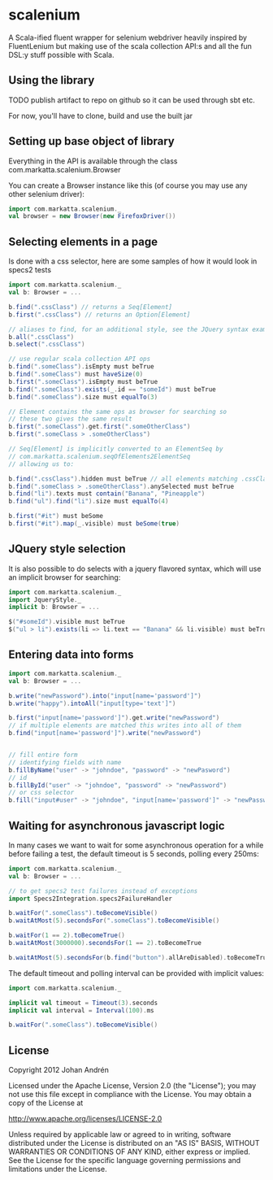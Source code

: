 scalenium
=========

A Scala-ified fluent wrapper for selenium webdriver heavily inspired by FluentLenium but making use
of the scala collection API:s and all the fun DSL:y stuff possible with Scala.


Using the library
-----------------

TODO publish artifact to repo on github so it can be used through sbt etc.

For now, you'll have to clone, build and use the built jar


Setting up base object of library
---------------------------------

Everything in the API is available through the class com.markatta.scalenium.Browser

You can create a Browser instance like this (of course you may use any other selenium driver):
```scala
import com.markatta.scalenium._
val browser = new Browser(new FirefoxDriver())
```

Selecting elements in a page
----------------------------

Is done with a css selector, here are some samples of how it would look in specs2 tests

```scala
import com.markatta.scalenium._
val b: Browser = ...

b.find(".cssClass") // returns a Seq[Element]
b.first(".cssClass") // returns an Option[Element]

// aliases to find, for an additional style, see the JQuery syntax example below
b.all(".cssClass")
b.select(".cssClass")

// use regular scala collection API ops
b.find(".someClass").isEmpty must beTrue
b.find(".someClass") must haveSize(0)
b.first(".someClass").isEmpty must beTrue
b.find(".someClass").exists(_.id == "someId") must beTrue
b.find(".someClass").size must equalTo(3)

// Element contains the same ops as browser for searching so
// these two gives the same result
b.first(".someClass").get.first(".someOtherClass")
b.first(".someClass > .someOtherClass")

// Seq[Element] is implicitly converted to an ElementSeq by
// com.markatta.scalenium.seqOfElements2ElementSeq
// allowing us to:

b.find(".cssClass").hidden must beTrue // all elements matching .cssClass hidden
b.find(".someClass > .someOtherClass").anySelected must beTrue
b.find("li").texts must contain("Banana", "Pineapple")
b.find("ul").find("li").size must equalTo(4)

b.first("#it") must beSome
b.first("#it").map(_.visible) must beSome(true)
```

JQuery style selection
----------------------
It is also possible to do selects with a jquery flavored syntax, which will use an implicit browser for searching:
```scala
import com.markatta.scalenium._
import JqueryStyle._
implicit b: Browser = ...

$("#someId").visible must beTrue
$("ul > li").exists(li => li.text == "Banana" && li.visible) must beTrue
```

Entering data into forms
------------------------
```scala
import com.markatta.scalenium._
val b: Browser = ...

b.write("newPassword").into("input[name='password']")
b.write("happy").intoAll("input[type='text']")

b.first("input[name='password']").get.write("newPassword")
// if multiple elements are matched this writes into all of them
b.find("input[name='password']").write("newPassword")


// fill entire form
// identifying fields with name
b.fillByName("user" -> "johndoe", "password" -> "newPasword")
// id
b.fillById("user" -> "johndoe", "password" -> "newPassword")
// or css selector
b.fill("input#user" -> "johndoe", "input[name='password']" -> "newPassword")
```


Waiting for asynchronous javascript logic
-----------------------------------------
In many cases we want to wait for some asynchronous operation for a while before
failing a test, the default timeout is 5 seconds, polling every 250ms:

```scala
import com.markatta.scalenium._
val b: Browser = ...

// to get specs2 test failures instead of exceptions
import Specs2Integration.specs2FailureHandler

b.waitFor(".someClass").toBecomeVisible()
b.waitAtMost(5).secondsFor(".someClass").toBecomeVisible()

b.waitFor(1 == 2).toBecomeTrue()
b.waitAtMost(3000000).secondsFor(1 == 2).toBecomeTrue

b.waitAtMost(5).secondsFor(b.find("button").allAreDisabled).toBecomeTrue
```

The default timeout and polling interval can be provided with implicit values:
```scala
import com.markatta.scalenium._

implicit val timeout = Timeout(3).seconds
implicit val interval = Interval(100).ms

b.waitFor(".someClass").toBecomeVisible()
```


License
-------
Copyright 2012 Johan Andrén

Licensed under the Apache License, Version 2.0 (the "License");
you may not use this file except in compliance with the License.
You may obtain a copy of the License at

http://www.apache.org/licenses/LICENSE-2.0

Unless required by applicable law or agreed to in writing, software
distributed under the License is distributed on an "AS IS" BASIS,
WITHOUT WARRANTIES OR CONDITIONS OF ANY KIND, either express or implied.
See the License for the specific language governing permissions and
limitations under the License.